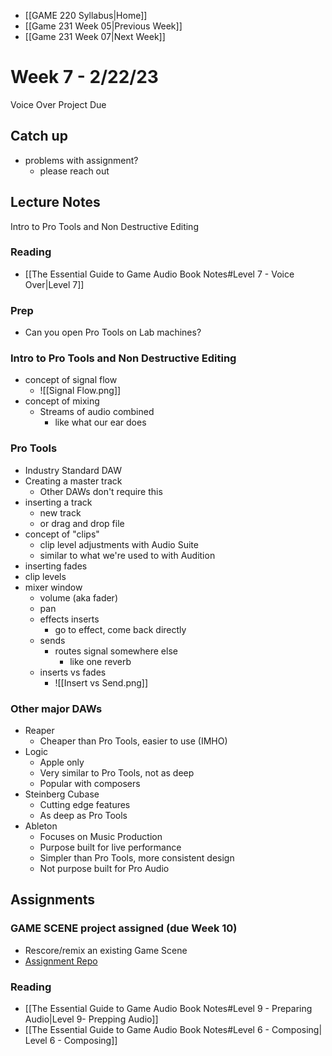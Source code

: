 - [[GAME 220 Syllabus|Home]]
- [[Game 231 Week 05|Previous Week]]
- [[Game 231 Week 07|Next Week]]

# Week 7 - 2/22/23
Voice Over Project Due

## Catch up
- problems with assignment?
	- please reach out

## Lecture Notes
Intro to Pro Tools and Non Destructive Editing

 ### Reading 
- [[The Essential Guide to Game Audio Book Notes#Level 7 - Voice Over|Level 7]]

### Prep
- Can you open Pro Tools on Lab machines?

### Intro to Pro Tools and Non Destructive Editing
- concept of signal flow
	- ![[Signal Flow.png]]
- concept of mixing
	- Streams of audio combined
		- like what our ear does

### Pro Tools
- Industry Standard DAW
- Creating a master track
	- Other DAWs don't require this
- inserting a track
	- new track
	- or drag and drop file
- concept of "clips"
	- clip level adjustments with Audio Suite
	- similar to what we're used to with Audition
- inserting fades
- clip levels
- mixer window
	- volume (aka fader)
	- pan
	- effects inserts
		- go to effect, come back directly
	- sends
		- routes signal somewhere else
			- like one reverb
	- inserts vs fades
		- ![[Insert vs Send.png]]
		
### Other major DAWs
- Reaper 
	- Cheaper than Pro Tools, easier to use (IMHO)
- Logic
	- Apple only
	- Very similar to Pro Tools, not as deep
	- Popular with composers
- Steinberg Cubase
	- Cutting edge features
	- As deep as Pro Tools
- Ableton
	- Focuses on Music Production
	- Purpose built for live performance
	- Simpler than Pro Tools, more consistent design
	- Not purpose built for Pro Audio
	
## Assignments
### GAME SCENE project assigned (due Week 10)
- Rescore/remix an existing Game Scene
- [Assignment Repo](https://github.com/APUGames/Game-220-Project-1)

### Reading
- [[The Essential Guide to Game Audio Book Notes#Level 9 - Preparing Audio|Level 9- Prepping Audio]]
- [[The Essential Guide to Game Audio Book Notes#Level 6 - Composing| Level 6 - Composing]]
